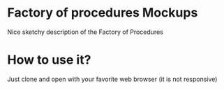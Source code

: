 # Factory of procedures Mockups
Nice sketchy description of the Factory of Procedures

# How to use it?
Just clone and open with your favorite web browser (it is not responsive)


